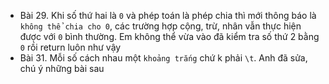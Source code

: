 - Bài 29. Khi số thứ hai là `0` và phép toán là phép chia thì mới thông báo là `không thể chia cho 0`, các trường hợp cộng, trừ, nhân vẫn thực hiện được với `0` bình thường. Em không thể vừa vào đã kiểm tra số thứ 2 bằng `0` rồi return luôn như vậy
- Bài 31. Mỗi số cách nhau một `khoảng trắng` chứ k phải `\t`. Anh đã sửa, chú ý những bài sau


